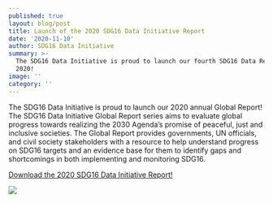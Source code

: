 ```yaml
---
published: true
layout: blog/post
title: Launch of the 2020 SDG16 Data Initiative Report
date: '2020-11-10'
author: SDG16 Data Initiative
summary: >-
  The SDG16 Data Initiative is proud to launch our fourth SDG16 Data Report for
  2020!
image: ''
category: ''
---
```

The SDG16 Data Initiative is proud to launch our 2020 annual Global Report! The SDG16 Data Initiative Global Report series aims to evaluate global progress towards realizing the 2030 Agenda’s promise of peaceful, just and inclusive societies. The Global Report provides governments, UN officials, and civil society stakeholders with a resource to help understand progress on SDG16 targets and an evidence base for them to identify gaps and shortcomings in both implementing and monitoring SDG16.

[Download the 2020 SDG16 Data Initiative Report!](https://drive.google.com/file/d/1TuSISe7KJCmU1UXCTAqfVvgm8Q0hf2BJ/view?usp=sharing)

![]({{site.baseurl}}/img/SDG16DI%20Report%20cover.PNG)
